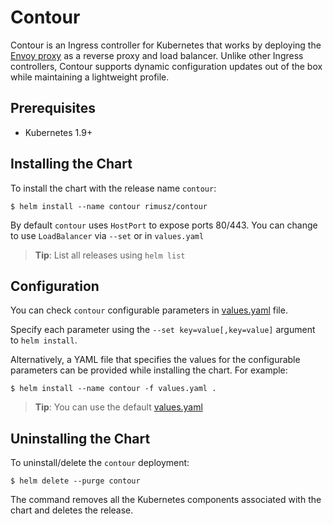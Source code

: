 # Contour

Contour is an Ingress controller for Kubernetes that works by deploying the [Envoy proxy](https://www.envoyproxy.io/) as a reverse proxy and load balancer.
Unlike other Ingress controllers, Contour supports dynamic configuration updates out of the box while maintaining a lightweight profile.

## Prerequisites

- Kubernetes 1.9+

## Installing the Chart

To install the chart with the release name `contour`:

```console
$ helm install --name contour rimusz/contour
```

By default `contour` uses `HostPort` to expose ports 80/443. You can change to use `LoadBalancer` via `--set` or in `values.yaml`

> **Tip**: List all releases using `helm list`

## Configuration

You can check `contour` configurable parameters in [values.yaml](values.yaml) file.

Specify each parameter using the `--set key=value[,key=value]` argument to `helm install`.

Alternatively, a YAML file that specifies the values for the configurable parameters can be provided while installing the chart.
For example:

```console
$ helm install --name contour -f values.yaml .
```
> **Tip**: You can use the default [values.yaml](values.yaml)

## Uninstalling the Chart

To uninstall/delete the `contour` deployment:

```console
$ helm delete --purge contour
```

The command removes all the Kubernetes components associated with the chart and deletes the release.
